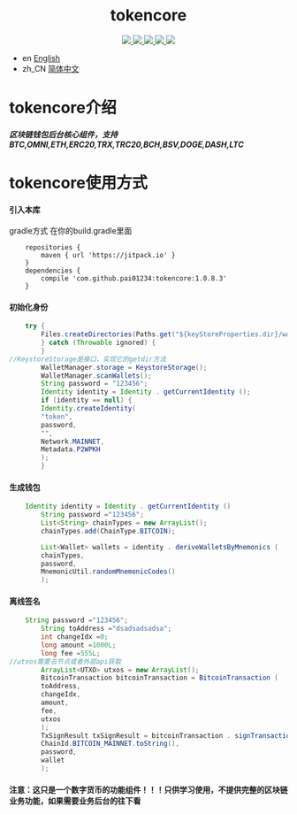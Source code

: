 <h1 align="center">
  tokencore
</h1>
<p align="center">

  <a href="https://travis-ci.org/pai01234/tokencore">
    <img src="https://travis-ci.org/pai01234/tokencore.svg?branch=master">
  </a>

  <a href="https://github.com/pai01234/tokencore/issues">
    <img src="https://img.shields.io/github/issues/pai01234/tokencore.svg">
  </a>

  <a href="https://github.com/pai01234/tokencore/pulls">
    <img src="https://img.shields.io/github/issues-pr/pai01234/tokencore.svg">
  </a>

  <a href="https://github.com/pai01234/tokencore/graphs/contributors">
    <img src="https://img.shields.io/github/contributors/pai01234/tokencore.svg">
  </a>

  <a href="LICENSE">
    <img src="https://img.shields.io/github/license/pai01234/tokencore.svg">
  </a>

</p>

- en [English](README_en.md)
- zh_CN [简体中文](README.md)

# tokencore介绍

##### 区块链钱包后台核心组件，支持BTC,OMNI,ETH,ERC20,TRX,TRC20,BCH,BSV,DOGE,DASH,LTC

# tokencore使用方式

#### 引入本库
gradle方式
在你的build.gradle里面
```
    repositories {
        maven { url 'https://jitpack.io' }
    }
    dependencies {
        compile 'com.github.pai01234:tokencore:1.0.8.3'
    }
```

#### 初始化身份
```java
    try {
        Files.createDirectories(Paths.get("${keyStoreProperties.dir}/wallets"))
        } catch (Throwable ignored) {
        }
//KeystoreStorage是接口，实现它的getdir方法
        WalletManager.storage = KeystoreStorage();
        WalletManager.scanWallets();
        String password = "123456";
        Identity identity = Identity . getCurrentIdentity ();
        if (identity == null) {
        Identity.createIdentity(
        "token",
        password,
        "",
        Network.MAINNET,
        Metadata.P2WPKH
        );
        }
```

#### 生成钱包

```java
    Identity identity = Identity . getCurrentIdentity ()
        String password ="123456";
        List<String> chainTypes = new ArrayList();
        chainTypes.add(ChainType.BITCOIN);

        List<Wallet> wallets = identity . deriveWalletsByMnemonics (
        chainTypes,
        password,
        MnemonicUtil.randomMnemonicCodes()
        );

```

#### 离线签名

```java
    String password ="123456";
        String toAddress ="dsadsadsadsa";
        int changeIdx =0;
        long amount =1000L;
        long fee =555L;
//utxos需要去节点或者外部api获取
        ArrayList<UTXO> utxos = new ArrayList();
        BitcoinTransaction bitcoinTransaction = BitcoinTransaction (
        toAddress,
        changeIdx,
        amount,
        fee,
        utxos
        );
        TxSignResult txSignResult = bitcoinTransaction . signTransaction (
        ChainId.BITCOIN_MAINNET.toString(),
        password,
        wallet
        );
```

#### 注意：这只是一个数字货币的功能组件！！！只供学习使用，不提供完整的区块链业务功能，如果需要业务后台的往下看


